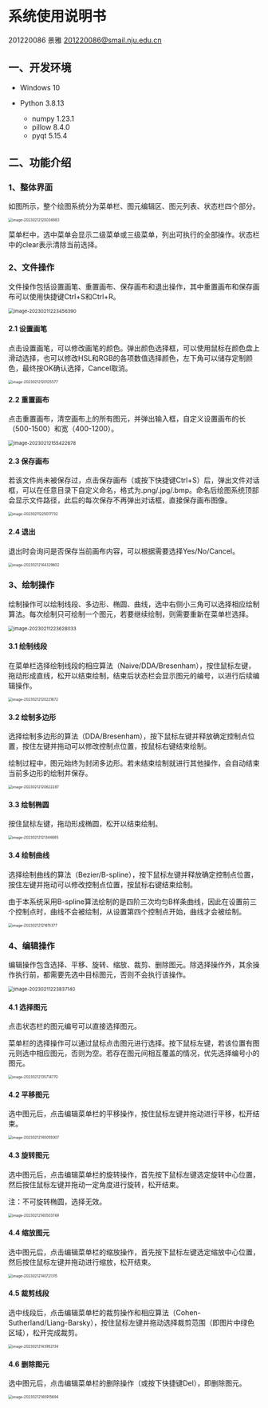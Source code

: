 # 系统使用说明书

201220086 景雅 201220086@smail.nju.edu.cn

## 一、开发环境

* Windows 10

* Python 3.8.13 
  * numpy 1.23.1
  * pillow 8.4.0
  * pyqt 5.15.4

## 二、功能介绍

### 1、整体界面

如图所示，整个绘图系统分为菜单栏、图元编辑区、图元列表、状态栏四个部分。

<img src="C:\Users\surprise\AppData\Roaming\Typora\typora-user-images\image-20230212120034883.png" alt="image-20230212120034883" style="zoom: 50%;" />

菜单栏中，选中菜单会显示二级菜单或三级菜单，列出可执行的全部操作。状态栏中的clear表示清除当前选择。

### 2、文件操作

文件操作包括设置画笔、重置画布、保存画布和退出操作，其中重置画布和保存画布可以使用快捷键Ctrl+S和Ctrl+R。

<img src="C:\Users\surprise\AppData\Roaming\Typora\typora-user-images\image-20230211223456390.png" alt="image-20230211223456390" style="zoom: 67%;" />

#### 2.1 设置画笔

点击设置画笔，可以修改画笔的颜色。弹出颜色选择框，可以使用鼠标在颜色盘上滑动选择，也可以修改HSL和RGB的各项数值选择颜色，左下角可以储存定制颜色，最终按OK确认选择，Cancel取消。

<img src="C:\Users\surprise\AppData\Roaming\Typora\typora-user-images\image-20230212120125577.png" alt="image-20230212120125577" style="zoom: 50%;" />

#### 2.2 重置画布

点击重置画布，清空画布上的所有图元，并弹出输入框，自定义设置画布的长（500-1500）和宽（400-1200）。

<img src="C:\Users\surprise\AppData\Roaming\Typora\typora-user-images\image-20230212155422678.png" alt="image-20230212155422678" style="zoom: 67%;" />

#### 2.3 保存画布

若该文件尚未被保存过，点击保存画布（或按下快捷键Ctrl+S）后，弹出文件对话框，可以在任意目录下自定义命名，格式为.png/.jpg/.bmp。命名后绘图系统顶部会显示文件路径，此后的每次保存不再弹出对话框，直接保存画布图像。

<img src="C:\Users\surprise\AppData\Roaming\Typora\typora-user-images\image-20230211225017732.png" alt="image-20230211225017732" style="zoom: 50%;" />

#### 2.4 退出

退出时会询问是否保存当前画布内容，可以根据需要选择Yes/No/Cancel。

<img src="C:\Users\surprise\AppData\Roaming\Typora\typora-user-images\image-20230212144329602.png" alt="image-20230212144329602" style="zoom: 50%;" />

### 3、绘制操作

绘制操作可以绘制线段、多边形、椭圆、曲线，选中右侧小三角可以选择相应绘制算法。每次绘制只可绘制一个图元，若要继续绘制，则需要重新在菜单栏选择。

<img src="C:\Users\surprise\AppData\Roaming\Typora\typora-user-images\image-20230211223628033.png" alt="image-20230211223628033" style="zoom: 67%;" />

#### 3.1 绘制线段

在菜单栏选择绘制线段的相应算法（Naive/DDA/Bresenham），按住鼠标左键，拖动形成直线，松开以结束绘制，结束后状态栏会显示图元的编号，以进行后续编辑操作。

<img src="C:\Users\surprise\AppData\Roaming\Typora\typora-user-images\image-20230212120221672.png" alt="image-20230212120221672" style="zoom: 50%;" />

#### 3.2 绘制多边形

选择绘制多边形的算法（DDA/Bresenham），按下鼠标左键并释放确定控制点位置，按住左键并拖动可以修改控制点位置，按鼠标右键结束绘制。

绘制过程中，图元始终为封闭多边形。若未结束绘制就进行其他操作，会自动结束当前多边形的绘制并保存。

<img src="C:\Users\surprise\AppData\Roaming\Typora\typora-user-images\image-20230212120622287.png" alt="image-20230212120622287" style="zoom: 50%;" />

#### 3.3 绘制椭圆

按住鼠标左键，拖动形成椭圆，松开以结束绘制。

<img src="C:\Users\surprise\AppData\Roaming\Typora\typora-user-images\image-20230212121344685.png" alt="image-20230212121344685" style="zoom: 50%;" />

#### 3.4 绘制曲线

选择绘制曲线的算法（Bezier/B-spline），按下鼠标左键并释放确定控制点位置，按住左键并拖动可以修改控制点位置，按鼠标右键结束绘制。

由于本系统采用B-spline算法绘制的是四阶三次均匀B样条曲线，因此在设置前三个控制点时，曲线不会被绘制，从设置第四个控制点开始，曲线才会被绘制。

<img src="C:\Users\surprise\AppData\Roaming\Typora\typora-user-images\image-20230212121615377.png" alt="image-20230212121615377" style="zoom: 50%;" />

### 4、编辑操作

编辑操作包含选择、平移、旋转、缩放、裁剪、删除图元。除选择操作外，其余操作执行前，都需要先选中目标图元，否则不会执行该操作。

<img src="C:\Users\surprise\AppData\Roaming\Typora\typora-user-images\image-20230211223837140.png" alt="image-20230211223837140" style="zoom:67%;" />

#### 4.1 选择图元

点击状态栏的图元编号可以直接选择图元。

菜单栏的选择操作可以通过鼠标点击图元进行选择。按下鼠标左键，若该位置有图元则选中相应图元，否则为空。若存在图元间相互覆盖的情况，优先选择编号小的图元。

<img src="C:\Users\surprise\AppData\Roaming\Typora\typora-user-images\image-20230212135714770.png" alt="image-20230212135714770" style="zoom: 50%;" />

#### 4.2 平移图元

选中图元后，点击编辑菜单栏的平移操作，按住鼠标左键并拖动进行平移，松开结束。

<img src="C:\Users\surprise\AppData\Roaming\Typora\typora-user-images\image-20230212140055007.png" alt="image-20230212140055007" style="zoom: 50%;" />

#### 4.3 旋转图元

选中图元后，点击编辑菜单栏的旋转操作，首先按下鼠标左键选定旋转中心位置，然后按住鼠标左键并拖动一定角度进行旋转，松开结束。

注：不可旋转椭圆，选择无效。

<img src="C:\Users\surprise\AppData\Roaming\Typora\typora-user-images\image-20230212140503749.png" alt="image-20230212140503749" style="zoom: 50%;" />

#### 4.4 缩放图元

选中图元后，点击编辑菜单栏的缩放操作，首先按下鼠标左键选定缩放中心位置，然后按住鼠标左键并拖动进行缩放，松开结束。

<img src="C:\Users\surprise\AppData\Roaming\Typora\typora-user-images\image-20230212140721315.png" alt="image-20230212140721315" style="zoom: 50%;" />

#### 4.5 裁剪线段

选中线段后，点击编辑菜单栏的裁剪操作和相应算法（Cohen-Sutherland/Liang-Barsky），按住鼠标左键并拖动选择裁剪范围（即图片中绿色区域），松开完成裁剪。

<img src="C:\Users\surprise\AppData\Roaming\Typora\typora-user-images\image-20230212143952134.png" alt="image-20230212143952134" style="zoom: 50%;" />

#### 4.6 删除图元

选中图元后，点击编辑菜单栏的删除操作（或按下快捷键Del），即删除图元。

<img src="C:\Users\surprise\AppData\Roaming\Typora\typora-user-images\image-20230212140915694.png" alt="image-20230212140915694" style="zoom: 50%;" />